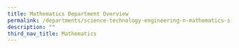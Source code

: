 ```yaml
---
title: Mathematics Department Overview
permalink: /departments/science-technology-engineering-n-mathematics-s-t-e-m/mathematics/department-overview
description: ""
third_nav_title: Mathematics
---
```

